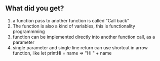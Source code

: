 ## What did you get?
1. a function pass to another function is called "Call back"
2. The function is also a kind of variables, this is functionality programmming
3. function can be implemented directly into another function call, as a parameter
4. single parameter and single line return can use shortcut in arrow function, like let printHi = name => "Hi " + name
